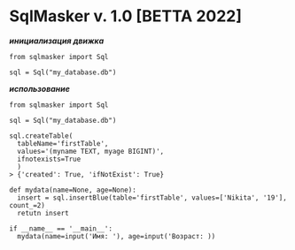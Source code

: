 # SqlMasker v. 1.0 [BETTA 2022]

**_инициализация движка_**

```
from sqlmasker import Sql

sql = Sql("my_database.db")
```

**_использование_**

```
from sqlmasker import Sql

sql = Sql("my_database.db")

sql.createTable(
  tableName='firstTable',
  values='(myname TEXT, myage BIGINT)',
  ifnotexists=True
  )
> {'created': True, 'ifNotExist': True}

def mydata(name=None, age=None):
  insert = sql.insertBlue(table='firstTable', values=['Nikita', '19'], count_=2)
  retutn insert

if __name__ == '__main__':
  mydata(name=input('Имя: '), age=input('Возраст: ))


```
